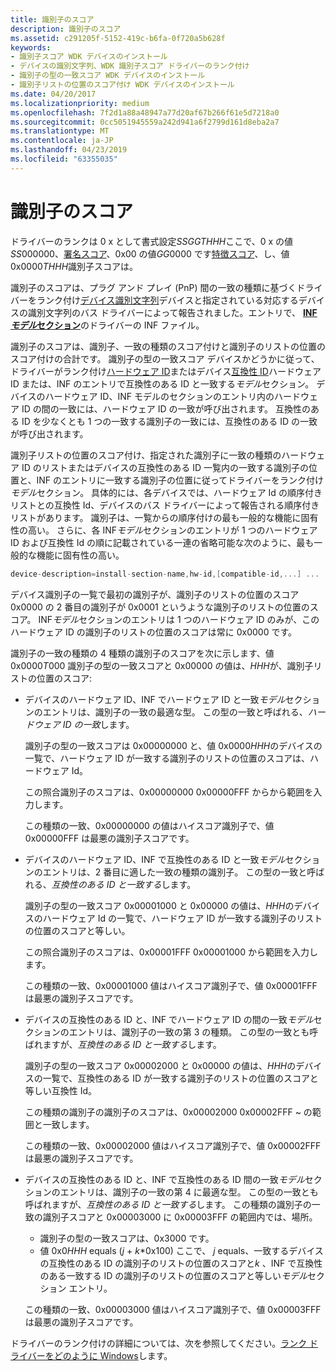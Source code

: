 ```yaml
---
title: 識別子のスコア
description: 識別子のスコア
ms.assetid: c291205f-5152-419c-b6fa-0f720a5b628f
keywords:
- 識別子スコア WDK デバイスのインストール
- デバイスの識別文字列、WDK 識別子スコア ドライバーのランク付け
- 識別子の型の一致スコア WDK デバイスのインストール
- 識別子リストの位置のスコア付け WDK デバイスのインストール
ms.date: 04/20/2017
ms.localizationpriority: medium
ms.openlocfilehash: 7f2d1a88a48947a77d20af67b266f61e5d7218a0
ms.sourcegitcommit: 0cc5051945559a242d941a6f2799d161d8eba2a7
ms.translationtype: MT
ms.contentlocale: ja-JP
ms.lasthandoff: 04/23/2019
ms.locfileid: "63355035"
---
```

# <a name="identifier-score"></a>識別子のスコア


ドライバーのランクは 0 x として書式設定*SSGGTHHH*ここで、0 x の値*SS*000000、[署名スコア](signature-score--windows-vista-and-later-.md)、0x00 の値*GG*0000 です[特徴スコア](feature-score--windows-vista-and-later-.md)、し、値 0x0000*THHH*識別子スコアは。

識別子のスコアは、プラグ アンド プレイ (PnP) 間の一致の種類に基づくドライバーをランク付け[デバイス識別文字列](device-identification-strings.md)デバイスと指定されている対応するデバイスの識別文字列のバス ドライバーによって報告されました。エントリで、 [ **INF*モデル*セクション**](inf-models-section.md)のドライバーの INF ファイル。

識別子のスコアは、識別子、一致の種類のスコア付けと識別子のリストの位置のスコア付けの合計です。 識別子の型の一致スコア デバイスかどうかに従って、ドライバーがランク付け[ハードウェア ID](hardware-ids.md)またはデバイス[互換性 ID](compatible-ids.md)ハードウェア ID または、INF のエントリで互換性のある ID と一致する*モデル*セクション。 デバイスのハードウェア ID、INF モデルのセクションのエントリ内のハードウェア ID の間の一致には、ハードウェア ID の一致が呼び出されます。 互換性のある ID を少なくとも 1 つの一致する識別子の一致には、互換性のある ID の一致が呼び出されます。

識別子リストの位置のスコア付け、指定された識別子に一致の種類のハードウェア ID のリストまたはデバイスの互換性のある ID 一覧内の一致する識別子の位置と、INF のエントリに一致する識別子の位置に従ってドライバーをランク付け*モデル*セクション。 具体的には、各デバイスでは、ハードウェア Id の順序付きリストとの互換性 Id、デバイスのバス ドライバーによって報告される順序付きリストがあります。 識別子は、一覧からの順序付けの最も一般的な機能に固有性の高い。 さらに、各 INF*モデル*セクションのエントリが 1 つのハードウェア ID および互換性 Id の順に記載されている一連の省略可能な次のように、最も一般的な機能に固有性の高い。

```cpp
device-description=install-section-name,hw-id,[compatible-id,...] ...
```

デバイス識別子の一覧で最初の識別子が、識別子のリストの位置のスコア 0x0000 の 2 番目の識別子が 0x0001 というような識別子のリストの位置のスコア。 INF*モデル*セクションのエントリは 1 つのハードウェア ID のみが、このハードウェア ID の識別子のリストの位置のスコアは常に 0x0000 です。

識別子の一致の種類の 4 種類の識別子のスコアを次に示します、値 0x0000*T*000 識別子の型の一致スコアと 0x00000 の値は、*HHH*が、識別子リストの位置のスコア:

-   デバイスのハードウェア ID、INF でハードウェア ID と一致*モデル*セクションのエントリは、識別子の一致の最適な型。 この型の一致と呼ばれる、*ハードウェア ID の一致*します。

    識別子の型の一致スコアは 0x00000000 と、値 0x0000*HHH*のデバイスの一覧で、ハードウェア ID が一致する識別子のリストの位置のスコアは、ハードウェア Id。

    この照合識別子のスコアは、0x00000000 0x00000FFF からから範囲を入力します。

    この種類の一致、0x00000000 の値はハイスコア識別子で、値 0x00000FFF は最悪の識別子スコアです。

-   デバイスのハードウェア ID、INF で互換性のある ID と一致*モデル*セクションのエントリは、2 番目に適した一致の種類の識別子。 この型の一致と呼ばれる、*互換性のある ID と一致する*します。

    識別子の型の一致スコア 0x00001000 と 0x00000 の値は、*HHH*のデバイスのハードウェア Id の一覧で、ハードウェア ID が一致する識別子のリストの位置のスコアと等しい。

    この照合識別子のスコアは、0x00001FFF 0x00001000 から範囲を入力します。

    この種類の一致、0x00001000 値はハイスコア識別子で、値 0x00001FFF は最悪の識別子スコアです。

-   デバイスの互換性のある ID と、INF でハードウェア ID の間の一致*モデル*セクションのエントリは、識別子の一致の第 3 の種類。 この型の一致とも呼ばれますが、*互換性のある ID と一致する*します。

    識別子の型の一致スコア 0x00002000 と 0x00000 の値は、*HHH*のデバイスの一覧で、互換性のある ID が一致する識別子のリストの位置のスコアと等しい互換性 Id。

    この種類の識別子の識別子のスコアは、0x00002000 0x00002FFF ~ の範囲と一致します。

    この種類の一致、0x00002000 値はハイスコア識別子で、値 0x00002FFF は最悪の識別子スコアです。

-   デバイスの互換性のある ID と、INF で互換性のある ID 間の一致*モデル*セクションのエントリは、識別子の一致の第 4 に最適な型。 この型の一致とも呼ばれますが、*互換性のある ID と一致する*します。 この種類の識別子の一致の識別子スコアと 0x00003000 に 0x00003FFF の範囲内では、場所。

    -   識別子の型の一致スコアは、0x3000 です。
    -   値 0x0*HHH* equals (*j* + *k*\*0x100) ここで、 *j* equals、一致するデバイスの互換性のある ID の識別子のリストの位置のスコアと*k* 、INF で互換性のある一致する ID の識別子のリストの位置のスコアと等しい*モデル*セクション エントリ。

    この種類の一致、0x00003000 値はハイスコア識別子で、値 0x00003FFF は最悪の識別子スコアです。

ドライバーのランク付けの詳細については、次を参照してください。[ランク ドライバーをどのように Windows](how-setup-ranks-drivers--windows-vista-and-later-.md)します。

 

 





